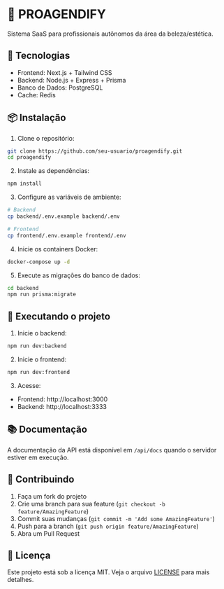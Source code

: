 # 🧠 PROAGENDIFY

Sistema SaaS para profissionais autônomos da área da beleza/estética.

## 🚀 Tecnologias

- Frontend: Next.js + Tailwind CSS
- Backend: Node.js + Express + Prisma
- Banco de Dados: PostgreSQL
- Cache: Redis

## 📦 Instalação

1. Clone o repositório:
```bash
git clone https://github.com/seu-usuario/proagendify.git
cd proagendify
```

2. Instale as dependências:
```bash
npm install
```

3. Configure as variáveis de ambiente:
```bash
# Backend
cp backend/.env.example backend/.env

# Frontend
cp frontend/.env.example frontend/.env
```

4. Inicie os containers Docker:
```bash
docker-compose up -d
```

5. Execute as migrações do banco de dados:
```bash
cd backend
npm run prisma:migrate
```

## 🚀 Executando o projeto

1. Inicie o backend:
```bash
npm run dev:backend
```

2. Inicie o frontend:
```bash
npm run dev:frontend
```

3. Acesse:
- Frontend: http://localhost:3000
- Backend: http://localhost:3333

## 📚 Documentação

A documentação da API está disponível em `/api/docs` quando o servidor estiver em execução.

## 🤝 Contribuindo

1. Faça um fork do projeto
2. Crie uma branch para sua feature (`git checkout -b feature/AmazingFeature`)
3. Commit suas mudanças (`git commit -m 'Add some AmazingFeature'`)
4. Push para a branch (`git push origin feature/AmazingFeature`)
5. Abra um Pull Request

## 📝 Licença

Este projeto está sob a licença MIT. Veja o arquivo [LICENSE](LICENSE) para mais detalhes. 